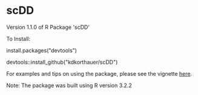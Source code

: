 # scDD
Version 1.1.0 of R Package 'scDD'

To Install:

install.packages("devtools")

devtools::install_github("kdkorthauer/scDD")

For examples and tips on using the package, please see the vignette [here](https://github.com/kdkorthauer/scDD/blob/master/vignettes/scDD.pdf).

Note: The package was built using R version 3.2.2

